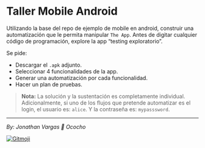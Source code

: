 # Taller Mobile Android

Utilizando la base del repo de ejemplo de mobile en android, construir una automatización que le permita manipular `The
App`. Antes de digitar cualquier código de programación, explore la app “testing exploratorio”.

Se pide:

- Descargar el `.apk` adjunto.
- Seleccionar 4 funcionalidades de la app.
- Generar una automatización por cada funcionalidad.
- Hacer un plan de pruebas.

> **Nota:**
> La solución y la sustentación es completamente individual. Adicionalmente, si uno de los flujos que pretende
> automatizar es el login, el usuario es: `alice`. Y la contraseña es: `mypasssword`.
 - - -
*By: Jonathan Vargas 🐢 Ococho*

<a href="https://gitmoji.dev">
  <img
    src="https://img.shields.io/badge/gitmoji-%20😜%20😍-FFDD67.svg?style=flat-square"
    alt="Gitmoji"
  />
</a>